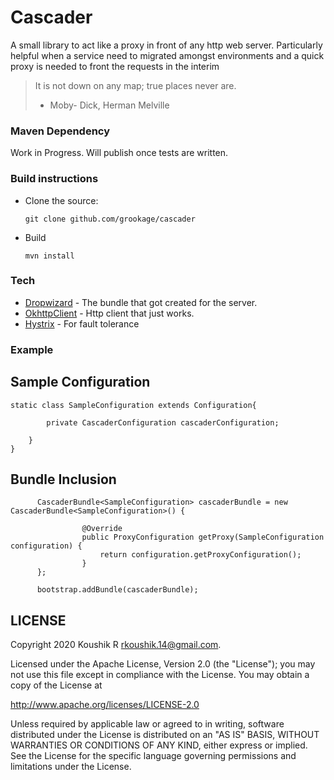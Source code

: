 # Cascader

A small library to act like a proxy in front of any http web server. Particularly helpful when a service need to migrated amongst environments and a quick proxy is needed to front the requests in the interim

> It is not down on any map; true places never are.
> - Moby- Dick, Herman Melville

### Maven Dependency

Work in Progress. Will publish once tests are written. 

### Build instructions
  - Clone the source:

        git clone github.com/grookage/cascader

  - Build

        mvn install

### Tech

* [Dropwizard](https://github.com/dropwizard/dropwizard) - The bundle that got created for the server. 
* [OkhttpClient](https://square.github.io/okhttp/4.x/okhttp/okhttp3/-ok-http-client/) - Http client that just works.
* [Hystrix](https://github.com/Netflix/Hystrix) - For fault tolerance

### Example

## Sample Configuration

```
static class SampleConfiguration extends Configuration{

        private CascaderConfiguration cascaderConfiguration;

    }
}

```

## Bundle Inclusion

```
      CascaderBundle<SampleConfiguration> cascaderBundle = new CascaderBundle<SampleConfiguration>() {

                @Override
                public ProxyConfiguration getProxy(SampleConfiguration configuration) {
                    return configuration.getProxyConfiguration();
                }
      };

      bootstrap.addBundle(cascaderBundle);
```

LICENSE
-------

Copyright 2020 Koushik R <rkoushik.14@gmail.com>.

Licensed under the Apache License, Version 2.0 (the "License");
you may not use this file except in compliance with the License.
You may obtain a copy of the License at

http://www.apache.org/licenses/LICENSE-2.0

Unless required by applicable law or agreed to in writing, software
distributed under the License is distributed on an "AS IS" BASIS,
WITHOUT WARRANTIES OR CONDITIONS OF ANY KIND, either express or implied.
See the License for the specific language governing permissions and
limitations under the License.


  
